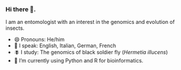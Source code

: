 ### Hi there 👋. 
I am an entomologist with an interest in the genomics and evolution of insects.
- 😄 Pronouns: He/him
- 💬 I speak: English, Italian, German, French
- 🪰 I study: The genomics of black soldier fly (_Hermetia illucens_)
- 🌱 I’m currently using Python and R for bioinformatics.

